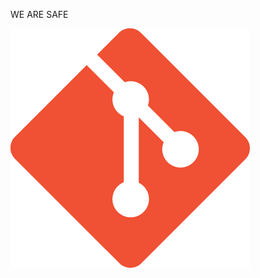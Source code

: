WE ARE SAFE 

![Alt text](https://github.com/samy-soliman/Devops-ITI-collab/blob/main/Git-Icon-1788C.png)
